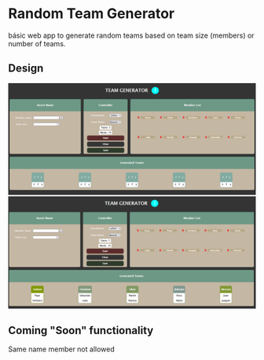 # Random Team Generator
básic web app to generate random teams based on team size (members) or number of teams.

## Design
![image](https://github.com/helkyar/Random-team-Generator/blob/trunk/teamgen.png)  
![image](https://github.com/helkyar/Random-team-Generator/blob/trunk/teamstart.png)  


## Coming "Soon" functionality
Same name member not allowed
